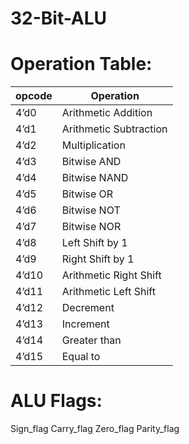 # 32-Bit-ALU




# Operation Table:

<meta name="ProgId" content="PowerPoint.Slide">
<meta name="Generator" content="Microsoft PowerPoint 15">
<style>
<!--tr
	{mso-height-source:auto;}
col





	{mso-width-source:auto;}
td
	{padding-top:1.0px;
	padding-right:1.0px;
	padding-left:1.0px;
	mso-ignore:padding;
	color:windowtext;
	font-size:18.0pt;
	font-weight:400;
	font-style:normal;
	text-decoration:none;
	font-family:Arial;
	mso-generic-font-family:auto;
	mso-font-charset:0;
	text-align:general;
	vertical-align:bottom;
	border:none;
	mso-background-source:auto;
	mso-pattern:auto;}
.oa1
	{border-top:1.0pt solid white;
	border-right:1.0pt solid white;
	border-bottom:3.0pt solid white;
	border-left:1.0pt solid white;
	background:#4472C4;
	mso-pattern:auto none;
	vertical-align:top;
	padding-bottom:3.6pt;
	padding-left:7.2pt;
	padding-top:3.6pt;
	padding-right:7.2pt;}
.oa2
	{border-top:3.0pt solid white;
	border-right:1.0pt solid white;
	border-bottom:1.0pt solid white;
	border-left:1.0pt solid white;
	background:#CFD5EA;
	mso-pattern:auto none;
	vertical-align:top;
	padding-bottom:3.6pt;
	padding-left:7.2pt;
	padding-top:3.6pt;
	padding-right:7.2pt;}
.oa3
	{border:1.0pt solid white;
	background:#E9EBF5;
	mso-pattern:auto none;
	vertical-align:top;
	padding-bottom:3.6pt;
	padding-left:7.2pt;
	padding-top:3.6pt;
	padding-right:7.2pt;}
.oa4
	{border:1.0pt solid white;
	background:#CFD5EA;
	mso-pattern:auto none;
	vertical-align:top;
	padding-bottom:3.6pt;
	padding-left:7.2pt;
	padding-top:3.6pt;
	padding-right:7.2pt;}
-->
</style>



<!--StartFragment-->


opcode | Operation
-- | --
4’d0 | Arithmetic Addition
4’d1 | Arithmetic Subtraction
4’d2 | Multiplication
4’d3 | Bitwise AND
4’d4 | Bitwise NAND
4’d5 | Bitwise OR
4’d6 | Bitwise NOT
4’d7 | Bitwise NOR
4’d8 | Left Shift by 1
4’d9 | Right Shift by 1
4’d10 | Arithmetic Right Shift
4’d11 | Arithmetic Left Shift
4’d12 | Decrement
4’d13 | Increment
4’d14 | Greater than
4’d15 | Equal to



<!--EndFragment-->

# ALU Flags:
Sign_flag
Carry_flag
Zero_flag
Parity_flag


